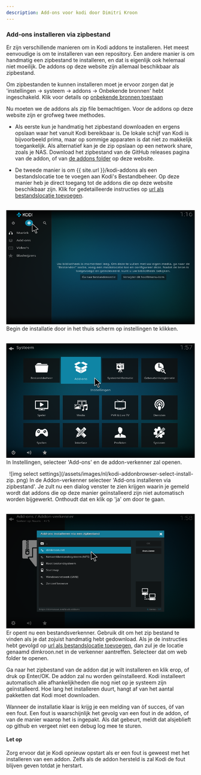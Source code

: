 ```yaml
---
description: Add-ons voor kodi door Dimitri Kroon
---
```


### Add-ons installeren via zipbestand

Er zijn verschillende manieren om in Kodi addons te installeren. Het meest 
eenvoudige is om te installeren van een repository. Een andere manier is om 
handmatig een zipbestand te installeren, en dat is eigenlijk ook helemaal 
niet moeilijk. De addons op deze website zijn allemaal beschikbaar als 
zipbestand.

Om zipbestanden te kunnen installeren moet je ervoor zorgen dat je
'instellingen -> systeem -> addons -> Onbekende bronnen' hebt ingeschakeld. 
Klik voor details op
[onbekende bronnen toestaan](/nl/guides/enable-unknown-sources.html)

Nu moeten we de addons als zip file bemachtigen. Voor de addons op deze 
website zijn er grofweg twee methodes.
* Als eerste kun je handmatig het zipbestand downloaden en ergens opslaan 
  waar het vanuit Kodi bereikbaar is. De lokale schijf van Kodi is 
  bijvoorbeeld prima, maar op sommige apparaten is dat niet zo makkelijk 
  toegankelijk. Als alternatief kan je de zip opslaan op een network share, 
  zoals je NAS.
  Download het zipbestand van de GitHub releases pagina van de addon, of van
  [de addons folder](/kodi-addons) op deze website. 
  
* De tweede manier is om {{ site.url }}/kodi-addons als een bestandslocatie 
  toe te voegen aan Kodi's Bestandbeheer. Op deze manier heb je direct 
  toegang tot de addons die op deze website beschikbaar zijn. Klik for 
  gedetailleerde instructies op 
  [url als bestandslocatie toevoegen](/nl/guides/howto-add-file-source.html).

&nbsp;
![img select settings](/assets/images/nl/kodi-home-select-settings.png)
Begin de installatie door in het thuis scherm op instellingen te klikken.

&nbsp;
![img select settings](/assets/images/nl/kodi-settings-select-addon.png)
In Instellingen, selecteer 'Add-ons' en de addon-verkenner zal openen.

&nbsp;
![img select settings](/assets/images/nl/kodi-addonbrowser-select-install-zip.
png)
In de Addon-verkenner selecteer 'Add-ons installeren via zipbestand'. Je zult 
nu een dialog venster te zien krijgen waarin je gemeld wordt dat addons die op
deze manier geïnstalleerd zijn niet automatisch worden bijgewerkt. Onthoudt 
dat en klik op 'ja' om door te gaan.

&nbsp;
![img select settings](/assets/images/nl/kodi-dlg-install-zip-select-github.png)
Er opent nu een bestandsverkenner. Gebruik dit om het zip bestand te vinden 
als je dat zojuist handmatig hebt gedownload.
Als je de instructies hebt gevolgd op 
[url als bestandslocatie toevoegen](/nl/guides/howto-add-file-source.html), 
dan zul je de locatie genaamd dimkroon.net in de verkenner aantreffen. 
Selecteer dat om web folder te openen.

Ga naar het zipbestand van de addon dat je wilt installeren en klik erop, of 
druk op Enter/OK. De addon zal nu worden geïnstalleerd. Kodi installeert 
automatisch alle afhankelijkheden die nog niet op je systeem zijn 
geïnstalleerd. Hoe lang het installeren duurt, hangt af van het aantal 
pakketten dat Kodi moet downloaden.

Wanneer de installatie klaar is krijg je een melding van òf succes, òf van 
een fout. Een fout is waarschijnlijk het gevolg van een fout in de addon, of 
van de manier waarop het is ingepakt. Als dat gebeurt, meldt dat alsjeblieft 
op github en vergeet niet een debug log mee te sturen.

#### Let op 
  Zorg ervoor dat je Kodi opnieuw opstart als er een fout is geweest met het 
  installeren van een addon. Zelfs als de addon hersteld is zal Kodi de 
  fout blijven geven totdat je herstart.




